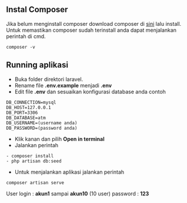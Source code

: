 ## Instal Composer

Jika belum menginstall composer download composer di [sini](https://getcomposer.org/Composer-Setup.exe) lalu install.
Untuk memastikan composer sudah terinstall anda dapat menjalankan perintah di cmd.

```
composer -v
```

## Running aplikasi

-   Buka folder direktori laravel.
-   Rename file **.env.example** menjadi **.env**
-   Edit file **.env** dan sesuaikan konfigurasi database anda contoh

```
DB_CONNECTION=mysql
DB_HOST=127.0.0.1
DB_PORT=3306
DB_DATABASE=atm
DB_USERNAME=(username anda)
DB_PASSWORD=(password anda)
```

-   Klik kanan dan pilih **Open in terminal**
-   Jalankan perintah

```
- composer install
- php artisan db:seed
```

-   Untuk menjalankan aplikasi jalankan perintah

```
composer artisan serve
```

User login : **akun1** sampai **akun10** (10 user)
password : **123**
